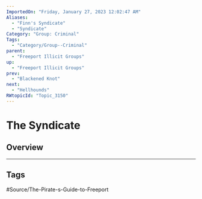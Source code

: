 ```yaml
---
ImportedOn: "Friday, January 27, 2023 12:02:47 AM"
Aliases:
  - "Finn's Syndicate"
  - "Syndicate"
Category: "Group: Criminal"
Tags:
  - "Category/Group--Criminal"
parent:
  - "Freeport Illicit Groups"
up:
  - "Freeport Illicit Groups"
prev:
  - "Blackened Knot"
next:
  - "Hellhounds"
RWtopicId: "Topic_3150"
---
```

# The Syndicate
## Overview

---
## Tags
#Source/The-Pirate-s-Guide-to-Freeport

